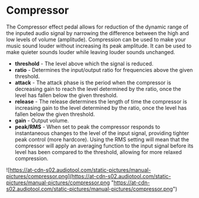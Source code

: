 # Compressor

The Compressor effect pedal allows for reduction of the dynamic range of
the inputed audio signal by narrowing the difference between the high
and low levels of volume (amplitude). Compression can be used to make
your music sound louder without increasing its peak amplitude. It can be
used to make quieter sounds louder while leaving louder sounds
unchanged.

  - **threshold** - The level above which the signal is reduced.
  - **ratio** - Determines the input/output ratio for frequencies above
    the given threshold.
  - **attack** - The attack phase is the period when the compressor is
    decreasing gain to reach the level determined by the ratio, once the
    level has fallen below the given threshold.
  - **release** - The release determines the length of time the
    compressor is increasing gain to the level determined by the ratio,
    once the level has fallen below the given threshold.
  - **gain** - Output volume.
  - **peak/RMS** - When set to peak the compressor responds to
    instantaneous changes to the level of the input signal, providing
    tighter peak control (more hardcore). Using the RMS setting will
    mean that the compressor will apply an averaging function to the
    input signal before its level has been compared to the threshold,
    allowing for more relaxed compression.

![https://at-cdn-s02.audiotool.com/static-pictures/manual-pictures/compressor.png](https://at-cdn-s02.audiotool.com/static-pictures/manual-pictures/compressor.png
"https://at-cdn-s02.audiotool.com/static-pictures/manual-pictures/compressor.png")
